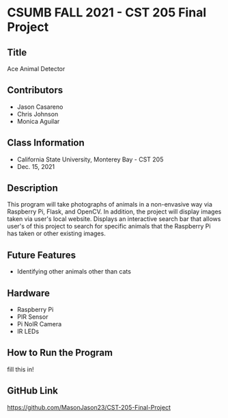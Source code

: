 # CSUMB FALL 2021 - CST 205 Final Project

## Title
Ace Animal Detector

## Contributors
- Jason Casareno
- Chris Johnson
- Monica Aguilar

## Class Information
- California State University, Monterey Bay - CST 205
- Dec. 15, 2021

## Description
This program will take photographs of animals in a non-envasive way via Raspberry Pi, Flask, and OpenCV. In addition, the project will display images taken via user's local website. Displays an interactive search bar that allows user's of this project to search for specific animals that the Raspberry Pi has taken or other existing images.

## Future Features
- Identifying other animals other than cats

## Hardware
- Raspberry Pi
- PIR Sensor
- Pi NoIR Camera
- IR LEDs

## How to Run the Program
fill this in!

## GitHub Link
https://github.com/MasonJason23/CST-205-Final-Project
